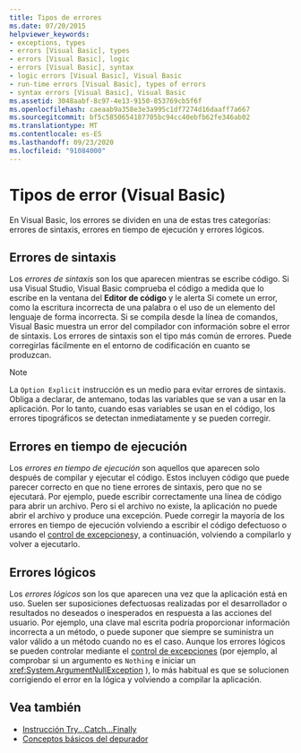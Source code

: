 ```yaml
---
title: Tipos de errores
ms.date: 07/20/2015
helpviewer_keywords:
- exceptions, types
- errors [Visual Basic], types
- errors [Visual Basic], logic
- errors [Visual Basic], syntax
- logic errors [Visual Basic], Visual Basic
- run-time errors [Visual Basic], types of errors
- syntax errors [Visual Basic], Visual Basic
ms.assetid: 3048aabf-8c97-4e13-9150-853769cb5f6f
ms.openlocfilehash: caeaab9a358e3e3a995c1df7274d16daaff7a667
ms.sourcegitcommit: bf5c5850654187705bc94cc40ebfb62fe346ab02
ms.translationtype: MT
ms.contentlocale: es-ES
ms.lasthandoff: 09/23/2020
ms.locfileid: "91084000"
---
```

# <a name="error-types-visual-basic"></a>Tipos de error (Visual Basic)

En Visual Basic, los errores se dividen en una de estas tres categorías: errores de sintaxis, errores en tiempo de ejecución y errores lógicos.

## <a name="syntax-errors"></a>Errores de sintaxis

 Los *errores de sintaxis* son los que aparecen mientras se escribe código. Si usa Visual Studio, Visual Basic comprueba el código a medida que lo escribe en la ventana del **Editor de código** y le alerta Si comete un error, como la escritura incorrecta de una palabra o el uso de un elemento del lenguaje de forma incorrecta. Si se compila desde la línea de comandos, Visual Basic muestra un error del compilador con información sobre el error de sintaxis. Los errores de sintaxis son el tipo más común de errores. Puede corregirlas fácilmente en el entorno de codificación en cuanto se produzcan.

> [!NOTE]
> La `Option Explicit` instrucción es un medio para evitar errores de sintaxis. Obliga a declarar, de antemano, todas las variables que se van a usar en la aplicación. Por lo tanto, cuando esas variables se usan en el código, los errores tipográficos se detectan inmediatamente y se pueden corregir.

## <a name="run-time-errors"></a>Errores en tiempo de ejecución

 Los *errores en tiempo de ejecución* son aquellos que aparecen solo después de compilar y ejecutar el código. Estos incluyen código que puede parecer correcto en que no tiene errores de sintaxis, pero que no se ejecutará. Por ejemplo, puede escribir correctamente una línea de código para abrir un archivo. Pero si el archivo no existe, la aplicación no puede abrir el archivo y produce una excepción. Puede corregir la mayoría de los errores en tiempo de ejecución volviendo a escribir el código defectuoso o usando el [control de excepciones](../../language-reference/statements/try-catch-finally-statement.md)y, a continuación, volviendo a compilarlo y volver a ejecutarlo.
  
## <a name="logic-errors"></a>Errores lógicos

 Los *errores lógicos* son los que aparecen una vez que la aplicación está en uso. Suelen ser suposiciones defectuosas realizadas por el desarrollador o resultados no deseados o inesperados en respuesta a las acciones del usuario. Por ejemplo, una clave mal escrita podría proporcionar información incorrecta a un método, o puede suponer que siempre se suministra un valor válido a un método cuando no es el caso. Aunque los errores lógicos se pueden controlar mediante el [control de excepciones](../../language-reference/statements/try-catch-finally-statement.md) (por ejemplo, al comprobar si un argumento es `Nothing` e iniciar un <xref:System.ArgumentNullException> ), lo más habitual es que se solucionen corrigiendo el error en la lógica y volviendo a compilar la aplicación.

## <a name="see-also"></a>Vea también

- [Instrucción Try...Catch...Finally](../../language-reference/statements/try-catch-finally-statement.md)
- [Conceptos básicos del depurador](/visualstudio/debugger/debugger-feature-tour)
